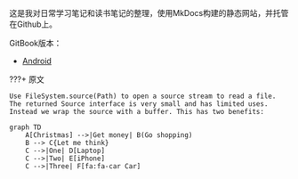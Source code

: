 这是我对日常学习笔记和读书笔记的整理，使用MkDocs构建的静态网站，并托管在Github上。

GitBook版本：

* [Android](https://android.malinkang.cn/)

???+ 原文

    Use FileSystem.source(Path) to open a source stream to read a file. The returned Source interface is very small and has limited uses. Instead we wrap the source with a buffer. This has two benefits:


``` mermaid
graph TD
    A[Christmas] -->|Get money| B(Go shopping)
    B --> C{Let me think}
    C -->|One| D[Laptop]
    C -->|Two| E[iPhone]
    C -->|Three| F[fa:fa-car Car]
```

